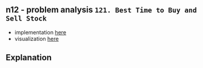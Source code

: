## n12 - problem analysis `121. Best Time to Buy and Sell Stock`

- implementation [here](./main.cpp)
- visualization [here](./n12.png)

## Explanation

